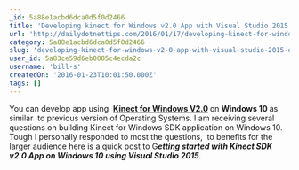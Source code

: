 ```yaml
---
_id: 5a88e1acbd6dca0d5f0d2466
title: 'Developing kinect for Windows v2.0 App with Visual Studio 2015 on Windows 10'
url: 'http://dailydotnettips.com/2016/01/17/developing-kinect-for-windows-v2-0-app-with-visual-studio-2015-on-windows-10/'
category: 5a88e1acbd6dca0d5f0d2466
slug: 'developing-kinect-for-windows-v2-0-app-with-visual-studio-2015-on-windows-10'
user_id: 5a83ce59d6eb0005c4ecda2c
username: 'bill-s'
createdOn: '2016-01-23T10:01:50.000Z'
tags: []
---
```


You can develop app using  <strong><a href="http://dailydotnettips.com/tag/kinect-for-windows-sdk-tips/" target="_blank">Kinect for Windows V2.0</a> </strong>on <strong>Windows 10 </strong>as similar  to previous version of Operating Systems. I am receiving several questions on building Kinect for Windows SDK application on Windows 10. Tough I personally responded to most the questions,  to benefits for the larger audience here is a quick post to G<em><strong>etting started with Kinect SDK v2.0 App on Windows 10 using Visual Studio 2015</strong></em>.
